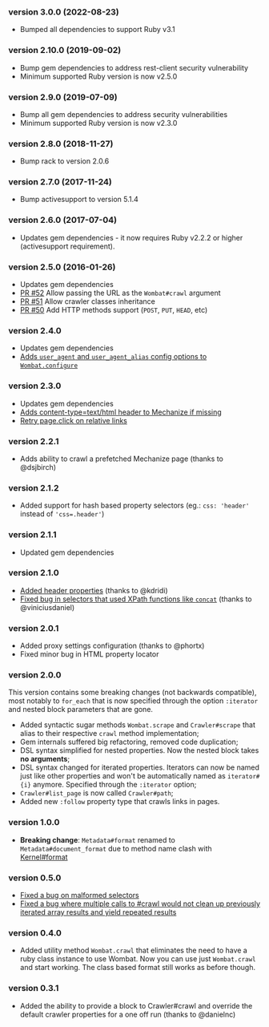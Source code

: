 ### version 3.0.0 (2022-08-23)

* Bumped all dependencies to support Ruby v3.1

### version 2.10.0 (2019-09-02)

* Bump gem dependencies to address rest-client security vulnerability
* Minimum supported Ruby version is now v2.5.0

### version 2.9.0 (2019-07-09)

* Bump all gem dependencies to address security vulnerabilities
* Minimum supported Ruby version is now v2.3.0

### version 2.8.0 (2018-11-27)

* Bump rack to version 2.0.6

### version 2.7.0 (2017-11-24)

* Bump activesupport to version 5.1.4

### version 2.6.0 (2017-07-04)

* Updates gem dependencies - it now requires Ruby v2.2.2 or higher (activesupport requirement).

### version 2.5.0 (2016-01-26)

* Updates gem dependencies
* [PR #52](https://github.com/felipecsl/wombat/pull/52) Allow passing the URL as the `Wombat#crawl` argument
* [PR #51](https://github.com/felipecsl/wombat/pull/51) Allow crawler classes inheritance
* [PR #50](https://github.com/felipecsl/wombat/pull/50) Add HTTP methods support (`POST`, `PUT`, `HEAD`, etc)

### version 2.4.0

 * Updates gem dependencies
 * [Adds `user_agent` and `user_agent_alias` config options to `Wombat.configure`](https://github.com/felipecsl/wombat/pull/45)

### version 2.3.0

 * Updates gem dependencies
 * [Adds content-type=text/html header to Mechanize if missing](https://github.com/felipecsl/wombat/pull/40)
 * [Retry page.click on relative links](https://github.com/felipecsl/wombat/pull/32)

### version 2.2.1

 * Adds ability to crawl a prefetched Mechanize page (thanks to @dsjbirch)

### version 2.1.2

 * Added support for hash based property selectors (eg.: `css: 'header'` instead of `'css=.header'`)

### version 2.1.1

 * Updated gem dependencies

### version 2.1.0

 * [Added header properties](https://github.com/felipecsl/wombat/pull/11) (thanks to @kdridi)
 * [Fixed bug in selectors that used XPath functions like `concat`](https://github.com/felipecsl/wombat/pull/10) (thanks to @viniciusdaniel)

### version 2.0.1

 * Added proxy settings configuration (thanks to @phortx)
 * Fixed minor bug in HTML property locator

### version 2.0.0

This version contains some breaking changes (not backwards compatible), most notably to `for_each` that is now specified through the option `:iterator` and nested block parameters that are gone.

 * Added syntactic sugar methods `Wombat.scrape` and `Crawler#scrape` that alias to their respective `crawl` method implementation;
 * Gem internals suffered big refactoring, removed code duplication;
 * DSL syntax simplified for nested properties. Now the nested block takes **no arguments**;
 * DSL syntax changed for iterated properties. Iterators can now be named just like other properties and won't be automatically named as `iterator#{i}` anymore. Specified through the `:iterator` option;
 * `Crawler#list_page` is now called `Crawler#path`;
 * Added new `:follow` property type that crawls links in pages.

### version 1.0.0

 * **Breaking change**: `Metadata#format` renamed to `Metadata#document_format` due to method name clash with [Kernel#format](http://www.ruby-doc.org/core-1.9.3/Kernel.html#method-i-format)

### version 0.5.0

 * [Fixed a bug on malformed selectors](https://github.com/felipecsl/wombat/commit/e0f4eec20e1e2bb07a1813a1edd019933edeceaa)
 * [Fixed a bug where multiple calls to #crawl would not clean up previously iterated array results and yield repeated results](https://github.com/felipecsl/wombat/commit/40b09a5bf8b9ba08aa51b6f41f706b7c3c4e4252)

### version 0.4.0

 * Added utility method `Wombat.crawl` that eliminates the need to have a ruby class instance to use Wombat. Now you can use just `Wombat.crawl` and start working. The class based format still works as before though.

### version 0.3.1

 * Added the ability to provide a block to Crawler#crawl and override the default crawler properties for a one off run (thanks to @danielnc)
